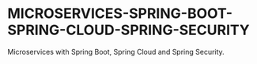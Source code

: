 # MICROSERVICES-SPRING-BOOT-SPRING-CLOUD-SPRING-SECURITY
Microservices with Spring Boot, Spring Cloud and Spring Security.
